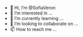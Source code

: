 - 👋 Hi, I’m @SofiaVeron
- 👀 I’m interested in ...
- 🌱 I’m currently learning ...
- 💞️ I’m looking to collaborate on ...
- 📫 How to reach me ...

<!---
SofiaVeron/SofiaVeron is a ✨ special ✨ repository because its `README.md` (this file) appears on your GitHub profile.
You can click the Preview link to take a look at your changes.
--->
